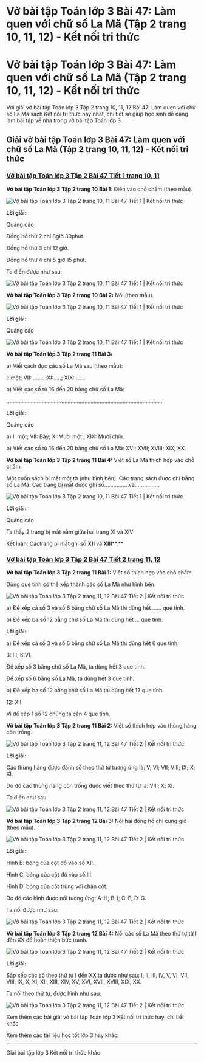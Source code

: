 # Vở bài tập Toán lớp 3 Bài 47: Làm quen với chữ số La Mã (Tập 2 trang 10, 11, 12) - Kết nối tri thức

# Vở bài tập Toán lớp 3 Bài 47: Làm quen với chữ số La Mã (Tập 2 trang 10, 11, 12) - Kết nối tri thức

Với giải vở bài tập Toán lớp 3 Tập 2 trang 10, 11, 12 Bài 47: Làm quen với chữ số La Mã sách Kết nối tri thức hay nhất, chi tiết sẽ giúp học sinh dễ dàng làm bài tập về nhà trong vở bài tập Toán lớp 3.

## Giải vở bài tập Toán lớp 3 Bài 47: Làm quen với chữ số La Mã (Tập 2 trang 10, 11, 12) - Kết nối tri thức

### [**Vở bài tập Toán lớp 3 Tập 2 Bài 47 Tiết 1 trang 10, 11**](https://vietjack.com/vbt-toan-3-kn/bai-47-tiet-1-trang-10-11-tap-2.jsp)

**Vở bài tập Toán lớp 3 Tập 2 trang 10 Bài 1:** Điền vào chỗ chấm (theo mẫu).

![Vở bài tập Toán lớp 3 Tập 2 trang 10, 11 Bài 47 Tiết 1 | Kết nối tri thức](https://vietjack.com/vbt-toan-3-kn/images/bai-47-tiet-1-trang-10-11-tap-2-153462.PNG)

**Lời giải:**

Quảng cáo

Đồng hồ thứ 2 chỉ 8giờ 30phút.

Đồng hồ thứ 3 chỉ 12 giờ.

Đồng hồ thứ 4 chỉ 5 giờ 15 phút.

Ta điền được như sau:

![Vở bài tập Toán lớp 3 Tập 2 trang 10, 11 Bài 47 Tiết 1 | Kết nối tri thức](https://vietjack.com/vbt-toan-3-kn/images/bai-47-tiet-1-trang-10-11-tap-2-153463.PNG)

**Vở bài tập Toán lớp 3 Tập 2 trang 10 Bài 2:** Nối (theo mẫu).

![Vở bài tập Toán lớp 3 Tập 2 trang 10, 11 Bài 47 Tiết 1 | Kết nối tri thức](https://vietjack.com/vbt-toan-3-kn/images/bai-47-tiet-1-trang-10-11-tap-2-153464.PNG)

**Lời giải:**

Quảng cáo

![Vở bài tập Toán lớp 3 Tập 2 trang 10, 11 Bài 47 Tiết 1 | Kết nối tri thức](https://vietjack.com/vbt-toan-3-kn/images/bai-47-tiet-1-trang-10-11-tap-2-153465.PNG)

**Vở bài tập Toán lớp 3 Tập 2 trang 11 Bài 3:**

a) Viết cách đọc các số La Mã sau (theo mẫu): 

I: một; VII: ....... ;XI:…..; XIX: ……

b) Viết các số từ 16 đến 20 bằng chữ số La Mã:

………………………………………………………………………………………… 

**Lời giải:**

Quảng cáo

a) I: một; VII: Bảy; XI:Mười một ; XIX: Mười chín.

b) Viết các số từ 16 đến 20 bằng chữ số La Mã: XVI; XVII; XVIII; XIX; XX.

**Vở bài tập Toán lớp 3 Tập 2 trang 11 Bài 4:** Viết số La Mã thích hợp vào chỗ chấm.

Một cuốn sách bị mất một tờ (như hình bên). Các trang sách được ghi bằng số La Mã. Các trang bị mất được ghi số…………….và……………..

![Vở bài tập Toán lớp 3 Tập 2 trang 10, 11 Bài 47 Tiết 1 | Kết nối tri thức](https://vietjack.com/vbt-toan-3-kn/images/bai-47-tiet-1-trang-10-11-tap-2-153466.PNG)

**Lời giải:**

Quảng cáo

Ta thấy 2 trang bị mất nằm giữa hai trang XI và XIV

Kết luận: Cáctrang bị mất ghi số **XII** và **XIII****.**

### [**Vở bài tập Toán lớp 3 Tập 2 Bài 47 Tiết 2 trang 11, 12**](https://vietjack.com/vbt-toan-3-kn/bai-47-tiet-2-trang-11-12-tap-2.jsp)

**Vở bài tập Toán lớp 3 Tập 2 trang 11 Bài 1:** Viết số thích hợp vào chỗ chấm.

Dùng que tính có thể xếp thành các số La Mã như hình bên: 

![Vở bài tập Toán lớp 3 Tập 2 trang 11, 12 Bài 47 Tiết 2 | Kết nối tri thức](https://vietjack.com/vbt-toan-3-kn/images/bai-47-tiet-2-trang-11-12-tap-2-153467.PNG)

a) Để xếp cả số 3 và số 6 bằng chữ số La Mã thì dùng hết ...... que tính.

b) Để xếp ba số 12 bằng chữ số La Mã thì dùng hết … que tính.

**Lời giải:**

a) Để xếp cả số 3 và số 6 bằng chữ số La Mã thì dùng hết 6 que tính.

3: III; 6:VI.

Để xếp số 3 bằng chữ số La Mã, ta dùng hết 3 que tính.

Để xếp số 6 bằng số La Mã, ta dùng hết 3 que tính.

b) Để xếp ba số 12 bằng chữ số La Mã thì dùng hết 12 que tính.

12: XII

Vì để xếp 1 số 12 chúng ta cần 4 que tính.

**Vở bài tập Toán lớp 3 Tập 2 trang 11 Bài 2:** Viết số thích hợp vào thùng hàng còn trống.

![Vở bài tập Toán lớp 3 Tập 2 trang 11, 12 Bài 47 Tiết 2 | Kết nối tri thức](https://vietjack.com/vbt-toan-3-kn/images/bai-47-tiet-2-trang-11-12-tap-2-153468.PNG)

**Lời giải:**

Các thùng hàng được đánh số theo thứ tự tương ứng là: V; VI; VII; VIII; IX; X; XI.

Do đó các thùng hàng còn trống được viết theo thứ tự là: VIII; X; XI.

Ta điền như sau:

![Vở bài tập Toán lớp 3 Tập 2 trang 11, 12 Bài 47 Tiết 2 | Kết nối tri thức](https://vietjack.com/vbt-toan-3-kn/images/bai-47-tiet-2-trang-11-12-tap-2-153469.PNG)

**Vở bài tập Toán lớp 3 Tập 2 trang 12 Bài 3:** Nối hai đồng hồ chỉ cùng giờ (theo mẫu).

![Vở bài tập Toán lớp 3 Tập 2 trang 11, 12 Bài 47 Tiết 2 | Kết nối tri thức](https://vietjack.com/vbt-toan-3-kn/images/bai-47-tiet-2-trang-11-12-tap-2-153470.PNG)

**Lời giải:**

Hình B: bóng của cột đổ vào số XII.

Hình C: bóng của cột đổ vào số III.

Hình D: bóng của cột trùng với chân cột.

Do đó các hình được nối tương ứng: A–H; B–I; C–E; D–G.

Ta nối được như sau:

![Vở bài tập Toán lớp 3 Tập 2 trang 11, 12 Bài 47 Tiết 2 | Kết nối tri thức](https://vietjack.com/vbt-toan-3-kn/images/bai-47-tiet-2-trang-11-12-tap-2-153471.PNG)

**Vở bài tập Toán lớp 3 Tập 2 trang 12 Bài 4:** Nối các số La Mã theo thứ tự từ I đến XX để hoàn thiện bức tranh.

![Vở bài tập Toán lớp 3 Tập 2 trang 11, 12 Bài 47 Tiết 2 | Kết nối tri thức](https://vietjack.com/vbt-toan-3-kn/images/bai-47-tiet-2-trang-11-12-tap-2-153472.PNG)

**Lời giải:**

Sắp xếp các số theo thứ tự I đến XX ta được như sau: I, II, III, IV, V, VI, VII, VIII, IX, X, XI, XII, XIII, XIV, XV, XVI, XVII, XVIII, XIX, XX.

Ta nối theo thứ tự, được hình như sau:

![Vở bài tập Toán lớp 3 Tập 2 trang 11, 12 Bài 47 Tiết 2 | Kết nối tri thức](https://vietjack.com/vbt-toan-3-kn/images/bai-47-tiet-2-trang-11-12-tap-2-153473.PNG)

Xem thêm các bài giải vở bài tập Toán lớp 3 Kết nối tri thức hay, chi tiết khác:

Xem thêm các tài liệu học tốt lớp 3 hay khác:

* * *

Giải bài tập lớp 3 Kết nối tri thức khác
